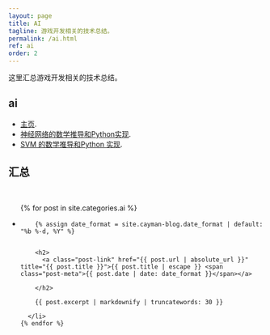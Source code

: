 ```yaml
---
layout: page
title: AI
tagline: 游戏开发相关的技术总结。
permalink: /ai.html
ref: ai
order: 2
---
```


这里汇总游戏开发相关的技术总结。

## ai


*   [主页](/).
*   [神经网络的数学推导和Python实现](/mynnmath.html).
*   [SVM 的数学推导和Python 实现](/svm.html).


<h2>汇总</h2>

<div>&nbsp;</div>
<ul class="post-list">
    {% for post in site.categories.ai %}
      <li>

        {% assign date_format = site.cayman-blog.date_format | default: "%b %-d, %Y" %}
        

        <h2>
          <a class="post-link" href="{{ post.url | absolute_url }}" title="{{ post.title }}">{{ post.title | escape }} <span class="post-meta">{{ post.date | date: date_format }}</span></a>
          
        </h2>

        {{ post.excerpt | markdownify | truncatewords: 30 }}

      </li>
    {% endfor %}
  </ul>